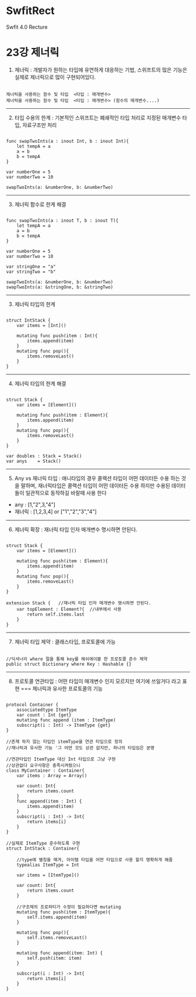# SwfitRect
Swfit 4.0 Recture

23강 제너릭
===========
1. 제너릭 : 개발자가 원하는 타입에 유연하게 대응하는 기법, 스위프트의 많은 기능은 실제로 제너릭으로 많이 구현되어있다.
<pre><code>
제너릭을 사용하는 함수 및 타입  <타입 : 매개변수>
제너릭을 사용하는 함수 및 타입  <타입 : 매개변수> (함수의 매개변수....)
</pre></code>
* * *
2. 타입 수용의 한계 : 기본적인 스위프트는 폐쇄적인 타입 처리로 지정된 매개변수 타입, 자료구조만 처리
<pre><code>
func swapTwoInts(a : inout Int, b : inout Int){
    let tempA = a
    a = b
    b = tempA
}

var numberOne = 5
var numberTwo = 10

swapTwoInts(a: &numberOne, b: &numberTwo)
</pre></code>
* * *
3. 제너릭 함수로 한계 해결
<pre><code>
func swapTwoInts<T>(a : inout T, b : inout T){
    let tempA = a
    a = b
    b = tempA
}

var numberOne = 5
var numberTwo = 10

var stringOne = "a"
var stringTwo = "b"

swapTwoInts(a: &numberOne, b: &numberTwo)
swapTwoInts(a: &stringOne, b: &stringTwo)
</pre></code>
* * *
3. 제너릭 타입의 한계
<pre><code>
struct IntStack {
    var items = [Int]()
    
    mutating func push(item : Int){
        items.append(item)
    }
    mutating func pop(){
        items.removeLast()
    }
}
</pre></code>
* * *
4. 제너릭 타입의 한계 해결
<pre><code>
struct Stack <Element>{
    var items = [Element]()
    
    mutating func push(item : Element){
        items.append(item)
    }
    mutating func pop(){
        items.removeLast()
    }
}

var doubles : Stack<Double> = Stack<Double>()
var anys    = Stack<Any>()
</pre></code>
* * *
5. Any vs 재너릭 타입 : 애니타입의 경우 콜랙션 타입이 어떤 데이터든 수용 하는 것을 말하며, 재너릭타입은 콜랙션 타입이 어떤 데이터든 수용 하지만 수용된 데이터들이 일관적으로 동작하길 바랄때 사용 한다
* any : [1,"2",3,"4"]
* 재너릭 : [1,2,3,4] or ["1","2","3","4"]
* * *
6. 제너릭 확장 : 재너릭 타입 인자 매개변수 명시하면 안된다.
<pre><code>
struct Stack <Element>{
    var items = [Element]()
    
    mutating func push(item : Element){
        items.append(item)
    }
    mutating func pop(){
        items.removeLast()
    }
}

extension Stack {   //재너릭 타입 인자 매개변수 명시하면 안된다.
    var topElement : Element?{  //내부에서 사용
        return self.items.last
    }
}
</pre></code>
* * *
7. 제너릭 타입 제약 : 클래스타입, 프로토콜에 가능
<pre><code>
//딕셔너리 where 절을 통해 key를 해쉬에이블 한 프로토콜 준수 제약
public struct Dictionary<Key, Value> where Key : Hashable {}
</pre></code>
* * *
8. 프로토콜 연관타입 : 어떤 타입이 매개변수 인지 모르지만 여기에 쓰일거다 라고 표현 === 제너릭과 유사한 프로토콜의 기능
<pre><code>
protocol Container {
    associatedtype ItemType
    var count : Int {get}
    mutating func append (item : ItemType)
    subscript(i : Int) -> ItemType {get}
}

//존재 하지 않는 타입인 itemType을 연관 타입으로 정의
//재너릭과 유사한 기능 '그 어떤 것도 상관 없지만, 하나의 타입임은 분명

//연관타입인 ItemType 대신 Int 타입으로 그냥 구현
//상관없다 요구사항은 충족시켜줬으니
class MyContainer : Container{
    var items : Array = Array()
    
    var count: Int{
        return items.count
    }
    func append(item : Int) {
        items.append(item)
    }
    subscript(i : Int) -> Int{
        return items[i]
    }
}

//실제로 ItemType 준수하도록 구현
struct IntStack : Container{
    
    //type에 별칭을 매겨, 아이템 타입을 어떤 타입으로 사용 할지 명확하게 해줌
    typealias ItemType = Int
    
    var items = [ItemType]()
    
    var count: Int{
        return items.count
    }

    //구조체의 프로퍼티가 수정이 필요하다면 mutating
    mutating func push(item : ItemType){
        self.items.append(item)
    }
    
    mutating func pop(){
        self.items.removeLast()
    }
    
    mutating func append(item: Int) {
        self.push(item: item)
    }
        
    subscript(i : Int) -> Int{
        return items[i]
    }
}
</pre></code>

